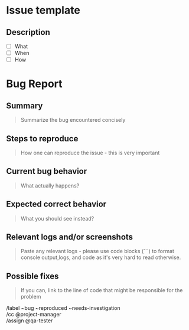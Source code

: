 # Issue template

## Description

- [ ] What
- [ ] When
- [ ] How

# Bug Report

## Summary

> Summarize the bug encountered concisely

## Steps to reproduce

> How one can reproduce the issue - this is very important

## Current bug behavior

> What actually happens?

## Expected correct behavior

> What you should see instead?

## Relevant logs and/or screenshots

> Paste any relevant logs - please use code blocks (```) to format console output,logs, and code as it's very hard to read otherwise.

## Possible fixes

> If you can, link to the line of code that might be responsible for the problem

/label ~bug ~reproduced ~needs-investigation  
/cc @project-manager  
/assign @qa-tester  
